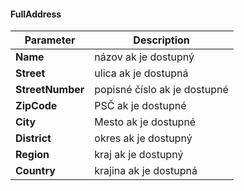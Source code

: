 #### FullAddress
| Parameter | Description |
| ----------- | ----------- |
| **Name** | názov ak je dostupný |
| **Street** | ulica ak je dostupná |
| **StreetNumber** | popisné číslo ak je dostupné |
| **ZipCode** | PSČ ak je dostupné |
| **City** | Mesto ak je dostupné |
| **District** | okres ak je dostupný |
| **Region** | kraj ak je dostupný |
| **Country** | krajina ak je dostupná |